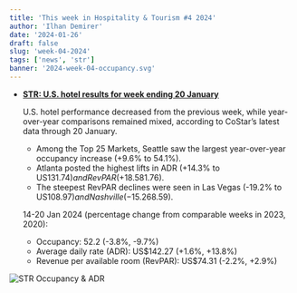 ```yaml
---
title: 'This week in Hospitality & Tourism #4 2024'
author: 'Ilhan Demirer'
date: '2024-01-26'
draft: false
slug: 'week-04-2024'
tags: ['news', 'str']
banner: '2024-week-04-occupancy.svg'
---
```


- **[STR: U.S. hotel results for week ending 20 January](https://str.com/press-release/us-hotel-results-week-ending-20-january)**

  U.S. hotel performance decreased from the previous week, while year-over-year comparisons remained mixed, according to CoStar’s latest data through 20 January.

  - Among the Top 25 Markets, Seattle saw the largest year-over-year occupancy increase (+9.6% to 54.1%).
  - Atlanta posted the highest lifts in ADR (+14.3% to US$131.74) and RevPAR (+18.5% to US$81.76).
  - The steepest RevPAR declines were seen in Las Vegas (-19.2% to US$108.97) and Nashville (-15.2% to US$68.59).

  14-20 Jan 2024 (percentage change from comparable weeks in 2023, 2020):

  - Occupancy: 52.2 (-3.8%, -9.7%)
  - Average daily rate (ADR): US$142.27 (+1.6%, +13.8%)
  - Revenue per available room (RevPAR): US$74.31 (-2.2%, +2.9%)

![STR Occupancy & ADR](/images/blogimages/2024-week-04-occupancy.svg)

